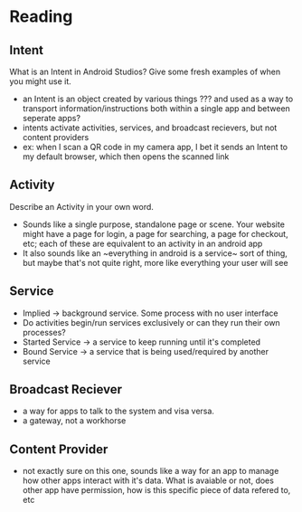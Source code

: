 # Reading

## Intent

What is an Intent in Android Studios? Give some fresh examples of when you might use it.

- an Intent is an object created by various things ??? and used as a way to transport information/instructions both within a single app and between seperate apps?
- intents activate activities, services, and broadcast recievers, but not content providers
- ex: when I scan a QR code in my camera app, I bet it sends an Intent to my default browser, which then opens the scanned link

## Activity

Describe an Activity in your own word.

- Sounds like a single purpose, standalone page or scene. Your website might have a page for login, a page for searching, a page for checkout, etc; each of these are equivalent to an activity in an android app
- It also sounds like an ~everything in android is a service~ sort of thing, but maybe that's not quite right, more like everything your user will see

## Service

- Implied -> background service. Some process with no user interface
- Do activities begin/run services exclusively or can they run their own processes?
- Started Service -> a service to keep running until it's completed
- Bound Service -> a service that is being used/required by another service

## Broadcast Reciever

- a way for apps to talk to the system and visa versa.
- a gateway, not a workhorse

## Content Provider

- not exactly sure on this one, sounds like a way for an app to manage how other apps interact with it's data. What is avaiable or not, does other app have permission, how is this specific piece of data refered to, etc
